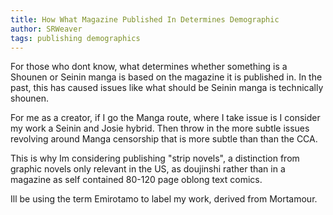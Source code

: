 ```yaml
---
title: How What Magazine Published In Determines Demographic
author: SRWeaver
tags: publishing demographics
---
```

For those who dont know, what determines whether something is a Shounen or Seinin manga is based on the magazine it is published in. In the past, this has caused issues like what should be Seinin manga is technically shounen.

For me as a creator, if I go the Manga route, where I take issue is I consider my work a Seinin and Josie hybrid. Then throw in the more subtle issues revolving around Manga censorship that is more subtle than than the CCA.

This is why Im considering publishing "strip novels", a distinction from graphic novels only relevant in the US, as doujinshi rather than in a magazine as self contained 80-120 page oblong text comics.

Ill be using the term Emirotamo to label my work, derived from Mortamour.
